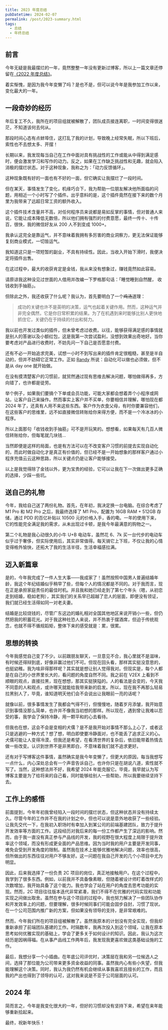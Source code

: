 ```yaml
---
title: 2023 年度总结
pubDatetime: 2024-02-07
permalink: /post/2023-summary.html
tags: 
  - 总结
  - 年终总结
---
```


## 前言

今年无疑是我最摆烂的一年，竟然整整一年没有更新过博客，所以上一篇文章还停留在[《2022 年度总结》](https://4ark.me/post/2022-summary.html)。

着实惭愧，是因为我今年变懒了吗？是也不是，但可以说今年是我参加工作以来，变化最大的一年。

## 一段奇妙的经历

年后复工不久，我所在的项目组就被解散了，团队成员接连离职，一时间变得很迷茫，不知道该何去何从。

那段时间心态有点蚌埠住，这打乱了我的计划，导致晚上经常失眠，所以下班后，索性也不去想太多、开摆！

长期以来，我发现每当自己在工作中面对具有挑战性的工作或能从中得到满足感时，便会激发学习和写作的动力。反之，如果在工作缺乏挑战性和无趣，就会陷入消极的摆烂状态。对于这种现象，我称之为：「动力反馈循环」。

这种现象既有好的一面也有不好的一面，但它确实让我摆烂了一段时间。

但在某天，事情发生了变化，机缘巧合下，我为帮助一位朋友解决他所面临的问题，用相近一个小时写了个插件。出乎意料的是，这个插件竟然在接下来的数个月里为我带来了远超日常工资的额外收入。

这个插件技术含量并不高，对任何程序员来说都是易如反掌的事情，但对普通人来说，它能让成本降低无数倍，所以他们拥有强烈的付费意愿，最终一传十、十传百，很快，我的微信好友从 200 人不到变成 1000+。

我承认这完全是靠运气，并不意味着我拥有多厉害的商业洞察力，更无法保证能够复刻商业模式，一切皆运气。

我知道这只是一项短暂的副业，不具有持续性。因此，当收入开始下滑时，我便决定将插件出售。

在这过程中，最大的收获肯定是金钱，我从来没有想象过，赚钱竟然如此容易。

请原谅我这种没见过世面的人借用并改编一下罗格那句话：「睡觉睡到自然醒， 收钱收到手抽筋」。

但除此之外，我还收获了什么呢？我认为，首先要明白了一个~~鸡汤~~道理：

> 成功的关键也许不是英明的决策，运气也起着关键作用。然而，这种运气并非完全偶然，它是你日常积累的结果。为了在机遇到来时能够比别人更快地抓住它，关键仍在于持续的付出和努力。

我以前也开发过类似的插件，但未曾考虑过收费。以往，能够获得满足感的事情就是别人的答谢以及小额红包，这是我第一次尝试盈利，没想到效果出奇地好。当你要考虑对产品进行收费时，不妨先问一下自己是否愿意付费。

还有不必一开始追求完美，试想一小时不到写出来的插件肯定很粗糙，甚至是半自动的，但并不妨碍它正常工作。正如 [Randy](https://lutaonan.com/blog/my-extension-sold-1k-yuan/#%E6%80%BB%E7%BB%93) 所说：自动化可以做也必须做，但不是从 day one 就开始做。

在没有摸清楚客户的习惯前，就贸然通过现有思维去解决问题，哪怕做得再多，方向错了，也许都是徒劳。

举个例子，如果我们要搞个下单或会员功能，可能大家都会想着弄个小程序或网站，让客户自己来操作。然而事实上客户并不买单，你要相信并理解，哪怕现在都 2024 年了，还真有人用不来这些东西。客户作为衣食父母，有时你要兼容他们，在这些客户的思维里，远不如直接微信转账给你来得方便，而不是一个冷冰冰的小程序。

所以上面那句「收钱收到手抽筋」可不是开玩笑的。想想看，如果每天有几百人微信转账给你，但每笔就几块钱...

当然即便是这样的局面，也是有方法可以在不改变客户习惯的前提去实现自动化的，而此时做自动化才是真正有价值的，但已经不是一开始想象的那样客户通过小程序充值云云这种思路，所以关键点仍是让客户能够接受。

以上是我觉得除了金钱以外，更为宝贵的经验，它可以让我在下一次做出更多正确的选择，少踩一些坑。

## 送自己的礼物

今年，我给自己送了两份礼物。首先，在年初，我决定换一台电脑。在综合考虑了 M1 Pro 和 M2 Pro 之后，我最终选择了 M1 Pro，配置为 16GB RAM + 512GB 存储，通过 PDD 的百亿补贴以 10500 元的价格入手，香的嘞。一年的使用下来，它的性能完全满足我的需求，从未出现过卡顿，是我今年最满意的购物之一。

第二个礼物是我心动很久的小牛 U+B 电动车，虽然花 6、7k 买一台代步的电动车似乎过于奢侈，但实际使用后，其实非常值得。每天骑它上下班，不仅让我的心情变得格外愉快，还拓大了我的生活半径，生活幸福感拉满。

## 迈入新篇章

是的，今年我完成了一件人生大事——我成家了！虽然按照中国男人普遍结婚年龄，我这个年纪结婚似乎稍早了些，但每个人的情况都是不同的。对于我而言，现在正是承担家庭责任的最佳时机。并且我和她已经走到了第七个年头（嗯，从初恋走到结婚，稳如老狗），其实我们的关系早已超越了恋人的层面，即便没有领证，我们就已经生活得如同一对老夫妻。

结婚是比较烧钱的，尽管广东这边的婚礼相对全国其他地区来说开销小一些，但仍然把我的积蓄花光。对于我这种社恐人来说，并不热衷于摆酒席，但迫于传统观念，也就不得不循规蹈矩，整体下来的感受就是：累，很累。

## 思想的转换

今年我感觉自己变了不少。以前跟朋友聊天，一旦意见不合，我心里就不是滋味，有时候还得辩到底，好像非赢过他们不可。但现在回头看，那样其实挺没意思的，也挺幼稚。我为啥非得那样呢？其实就是想让别人觉得我对。但现实是，每个人都是在自己的小世界里长大的，看问题的角度自然不同。我之前在 V2EX 上看到不顺眼的观点，直接拉黑，现在想想，那其实挺狭隘的。人的看法是会变的，今天我不同意的人和观点，或许哪天就能给我带来新的启发。所以，现在我不再那么轻易拉黑别人了，毕竟，谁知道明天他们会不会说出让我眼前一亮的话呢？

就像以前，很多事情发生了我都会气得不行，但慢慢地，随着岁月添皱，我开始意识到事情没那么简单，也许并不像我当初想的那样。所以现在，遇到曾让我难以忍受的事，我学会了保持冷静，用一颗平和的心去看待。

但我也在想，这会不会是变相的犬儒？是不是我开始对事情不那么上心了，或者这只是逃避的一种方式？想了想，明白即使要冷静面对，也不能丢了追求正义的心。犬儒可能让人变得冷漠，但我还是希望，在看清世界的复杂后，依旧能带着热情去做一些改变。认识到世界不是非黑即白，不意味着我们就不追求更好。

还有对于写博客这件事情，虽然确实是我今年变懒了，但更大的原因，每当我想写一点什么，内心深处总会有一个声音告诉自己，也许你只是在胡说八道，索性就不写了。当然，这种想法并不好，我希望 2024 年能克服它。毕竟，我早就认为写博客主要是为了给将来的自己看，同时能够给别人一些帮助，所以我要继续坚持下去。

## 工作上的感悟

前面提到，今年年初我曾经陷入一段时间的摆烂状态，但这种状态并没有持续太久。尽管今年的工作并不在我的计划之中，但也可以说是意外地收获了一些经验。让我先交代一下，在我初入职场时有幸加入到某公司的前端基建团队，致力于提升开发效率等方面的工作。这段经历对我后来的每一份工作都产生了深远的影响。然而，由于我一直没有真正参与产品线的开发，我的视野在很大程度上局限于提升效率这个领域，而没有形成更全面的产品思维。因为当时我的用户主要是开发同事，难免会受到开发角度的限制。虽然我在技术上能够优雅地解决问题，效率也很高，但所做出的东西往往对用户不够友好。这一问题在我自己开发的几个小项目中尤为明显。

因此，后来我选择了一份负责 2C 项目的岗位，真正地接触用户。在这个过程中，我学到了很多东西。例如，以前我并不具备像素眼，但随着被设计师盯着改样式的次数增加，我开始具备了这个能力。我也学会了站在用户的角度去思考功能的实现。然而，2C 项目往往版本迭代非常紧凑，我们不得不在优雅的代码实现和功能实现之间做出取舍。虽然在参与这个项目的过程中，我也努力解决了一些团队协作和开发效率上的问题，但要理解，很多时候同事们可能会固步自封，习惯了现状。在一个公司范围内推广新的方案，但如果没有领导的支持，是非常艰难的。

然而，今年我们所在的项目组被解散了。虽然我原本的计划没有完全实现，但我却重新承担了前端团队基建的工作。时隔数年，我再次投入到这个领域，让我在原本思考如何优雅实现的基础上，学会了更多关于如何设计的知识。因此，我认为这次经历是因祸得福。在从事产品线工作两年后，我发现我更喜欢做这类基础设施的工作。

最后，我想分享一个小插曲。在年底公司评优时，决策层在我和另一位候选人之间，选择了那位能为公司带来更多资金收益的同事。虽然我内心有些小失望，但我能理解这个决策。同时，我认为我仍然有机会继续从事我喜欢且擅长的工作，而且我的产出也得到了领导的认可，这对我来说是不亚于公司层面的认可。

## 2024 年

简而言之，今年是我变化很大的一年，但好的习惯却没有坚持下来，希望在来年能够重新拾起来。

最终，祝新年快乐！